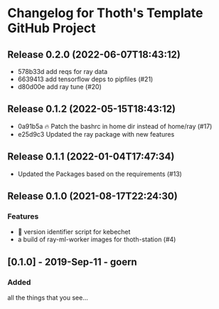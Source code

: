 # Changelog for Thoth's Template GitHub Project

## Release 0.2.0 (2022-06-07T18:43:12)

* 578b33d add reqs for ray data
* 6639413 add tensorflow deps to pipfiles (#21)
* d80d00e add ray tune (#20)

## Release 0.1.2 (2022-05-15T18:43:12)
* 0a91b5a :fire: Patch the bashrc in home dir instead of home/ray (#17)
* e25d9c3 Updated the ray package with new features

## Release 0.1.1 (2022-01-04T17:47:34)
* Updated the Packages based on the requirements (#13)

## Release 0.1.0 (2021-08-17T22:24:30)
### Features
* :robot: version identifier script for kebechet
* a build of ray-ml-worker images for thoth-station (#4)

## [0.1.0] - 2019-Sep-11 - goern

### Added

all the things that you see...
